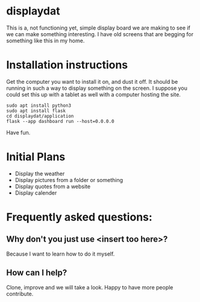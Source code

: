 # displaydat
This is a, not functioning yet, simple display board we are making to see if we can make something interesting.  I have old screens that are begging for something like this in my home.

# Installation instructions
Get the computer you want to install it on, and dust it off.  It should be running in such a way to display something on the screen.  I suppose you could set this up with a tablet as well with a computer hosting the site.

    sudo apt install python3
    sudo apt install flask
    cd displaydat/application
    flask --app dashboard run --host=0.0.0.0

Have fun.  

# Initial Plans
* Display the weather
* Display pictures from a folder or something
* Display quotes from a website
* Display calender

# Frequently asked questions:
## Why don't you just use \<insert too here\>?
Because I want to learn how to do it myself.
## How can I help?
Clone, improve and we will take a look.  Happy to have more people contribute.

